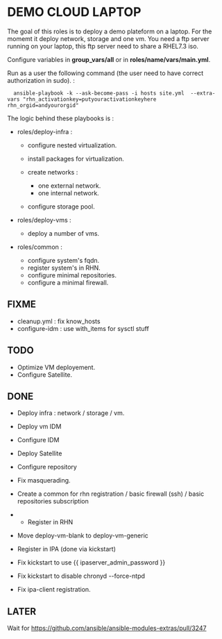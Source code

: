 # DEMO CLOUD LAPTOP

The goal of this roles is to deploy a demo plateform on a laptop. For the momemt it deploy network, storage and one vm. You need a ftp server running on your laptop, this ftp server need to share a RHEL7.3 iso.

Configure variables in **group_vars/all** or in **roles/name/vars/main.yml**.

Run as a user the following command (the user need to have correct authorization in sudo). :

```
  ansible-playbook -k --ask-become-pass -i hosts site.yml  --extra-vars "rhn_activationkey=putyouractivationkeyhere rhn_orgid=andyourorgid"
```

The logic behind these playbooks is :

- roles/deploy-infra :

  - configure nested virtualization.
  - install packages for virtualization.
  - create networks :

    - one external network.
    - one internal network.

  - configure storage pool.

- roles/deploy-vms :

  - deploy a number of vms.

- roles/common :

  - configure system's fqdn.
  - register system's in RHN.
  - configure minimal repositories.
  - configure a minimal firewall.

## FIXME

- cleanup.yml : fix know_hosts
- configure-idm : use with_items for sysctl stuff

## TODO

- Optimize VM deployement.
- Configure Satellite.

## DONE

- Deploy infra : network / storage / vm.
- Deploy vm IDM
- Configure IDM
- Deploy Satellite
- Configure repository
- Fix masquerading.
- Create a common for rhn registration / basic firewall (ssh) / basic repositories subscription
- - Register in RHN

- Move deploy-vm-blank to deploy-vm-generic

- Register in IPA (done via kickstart)

- Fix kickstart to use {{ ipaserver_admin_password }}

- Fix kickstart to disable chronyd --force-ntpd

- Fix ipa-client registration.

## LATER

Wait for <https://github.com/ansible/ansible-modules-extras/pull/3247>
